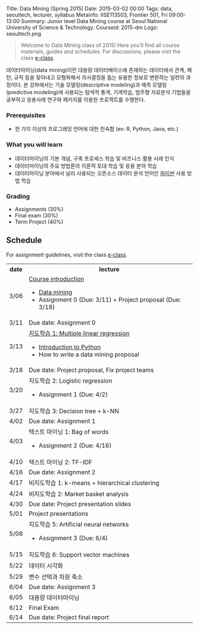Title: Data Mining (Spring 2015)
Date: 2015-03-02 00:00
Tags: data, seoultech, lecturer, syllabus
Metainfo: IISE113503, Frontier 501, Fri 09:00-13:00
Summary: Junior level Data Mining course at Seoul National University of Science & Technology.
Courseid: 2015-dm
Logo: seoultech.png

> Welcome to Data Mining class of 2015!
> Here you'll find all course materials, guides and schedules.
> For discussions, please visit the class [e-class](http://eclass.seoultech.ac.kr/).

데이터마이닝(data mining)이란 대용량 데이터베이스에 존재하는 데이터에서 관계, 패턴, 규칙 등을 찾아내고 모형화해서 의사결정을 돕는 유용한 정보로 변환하는 일련의 과정이다.
본 강좌에서는 기술 모델링(descriptive modeling)과 예측 모델링(predictive modeling)에 사용되는 탐색적 통계, 기계학습, 범주형 자료분석 기법들을 공부하고 응용사례 연구와 패키지를 이용한 프로젝트를 수행한다.

### Prerequisites
- 한 가지 이상의 프로그래밍 언어에 대한 친숙함 (ex: R, Python, Java, etc.)

### What you will learn
- 데이터마이닝의 기본 개념, 구축 프로세스 학습 및 비즈니스 활용 사례 인식
- 데이터마이닝의 주요 방법론의 이론적 토대 학습 및 응용 분야 학습
- 데이터마이닝 분야에서 널리 사용되는 오픈소스 데이터 분석 언어인 [파이썬](https://python.org/) 사용 방법 학습

### Grading
- Assignments (30%)
- Final exam (30%)
- Term Project (40%)

## Schedule

For assignment guidelines, visit the class <a href="http://eclass.seoultech.ac.kr">e-class</a>.

<table id="schedule" class="table table-bordered"></td></tr>
<tr><th>date</th><th>lecture</th></tr></td></tr>
<tr><td>3/06</td><td><a href="course-introduction.html">Course introduction</a><ul><li><a href="data-mining.html">Data mining</a><li>Assignment 0 (Due: 3/11) + Project proposal (Due: 3/18)</ul></td></tr>
<tr class="due-date"><td>3/11</td><td>Due date: Assignment 0</td></tr>
<tr><td>3/13</td><td><a href="multiple-linear-regression.html">지도학습 1: Multiple linear regression</a><ul><li><a href="/tips/introduction-to-python.html">Introduction to Python</a><li>How to write a data mining proposal</ul></td></tr>
<tr class="due-date"><td>3/18</td><td>Due date: Project proposal, Fix project teams</td></tr>
<tr><td>3/20</td><td>지도학습 2: Logistic regression<ul><li>Assignment 1 (Due: 4/2)</ul></td></tr>
<tr><td>3/27</td><td>지도학습 3: Decision tree + k-NN</td></tr>
<tr class="due-date"><td>4/02</td><td>Due date: Assignment 1</td></tr>
<tr><td>4/03</td><td>텍스트 마이닝 1: Bag of words<ul><li>Assignment 2 (Due: 4/16)</ul></td></tr>
<tr><td>4/10</td><td>텍스트 마이닝 2: TF-IDF</td></tr>
<tr class="due-date"><td>4/16</td><td>Due date: Assignment 2</td></tr>
<tr><td>4/17</td><td>비지도학습 1: k-means + hierarchical clustering</td></tr>
<tr><td>4/24</td><td>비지도학습 2: Market basket analysis</td></tr>
<tr class="due-date"><td>4/30</td><td>Due date: Project presentation slides</td></tr>
<tr><td>5/01</td><td>Project presentations</td></tr>
<tr><td>5/08</td><td>지도학습 5: Artificial neural networks<ul><li>Assignment 3 (Due: 6/4)</ul></td></tr>
<tr><td>5/15</td><td>지도학습 6: Support vector machines</td></tr>
<tr><td>5/22</td><td>데이터 시각화</td></tr>
<tr><td>5/29</td><td>변수 선택과 차원 축소</td></tr>
<tr class="due-date"><td>6/04</td><td>Due date: Assignment 3</td></tr>
<tr><td>6/05</td><td>대용량 데이터마이닝</td></tr>
<tr><td>6/12</td><td>Final Exam</td></tr>
<tr class="due-date"><td>6/14</td><td>Due date: Project final report</td></tr>
</table>
